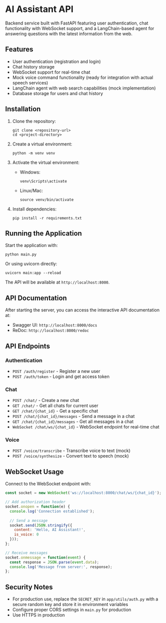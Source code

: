 # AI Assistant API

Backend service built with FastAPI featuring user authentication, chat functionality with WebSocket support, and a LangChain-based agent for answering questions with the latest information from the web.

## Features

- User authentication (registration and login)
- Chat history storage
- WebSocket support for real-time chat
- Mock voice command functionality (ready for integration with actual speech services)
- LangChain agent with web search capabilities (mock implementation)
- Database storage for users and chat history

## Installation

1. Clone the repository:
   ```
   git clone <repository-url>
   cd <project-directory>
   ```

2. Create a virtual environment:
   ```
   python -m venv venv
   ```

3. Activate the virtual environment:
   - Windows:
     ```
     venv\Scripts\activate
     ```
   - Linux/Mac:
     ```
     source venv/bin/activate
     ```

4. Install dependencies:
   ```
   pip install -r requirements.txt
   ```

## Running the Application

Start the application with:

```
python main.py
```

Or using uvicorn directly:

```
uvicorn main:app --reload
```

The API will be available at `http://localhost:8000`.

## API Documentation

After starting the server, you can access the interactive API documentation at:

- Swagger UI: `http://localhost:8000/docs`
- ReDoc: `http://localhost:8000/redoc`

## API Endpoints

### Authentication

- `POST /auth/register` - Register a new user
- `POST /auth/token` - Login and get access token

### Chat

- `POST /chat/` - Create a new chat
- `GET /chat/` - Get all chats for current user
- `GET /chat/{chat_id}` - Get a specific chat
- `POST /chat/{chat_id}/messages` - Send a message in a chat
- `GET /chat/{chat_id}/messages` - Get all messages in a chat
- `WebSocket /chat/ws/{chat_id}` - WebSocket endpoint for real-time chat

### Voice

- `POST /voice/transcribe` - Transcribe voice to text (mock)
- `POST /voice/synthesize` - Convert text to speech (mock)

## WebSocket Usage

Connect to the WebSocket endpoint with:

```javascript
const socket = new WebSocket('ws://localhost:8000/chat/ws/{chat_id}');

// Add authorization header
socket.onopen = function(e) {
  console.log('Connection established');
  
  // Send a message
  socket.send(JSON.stringify({
    content: 'Hello, AI Assistant!',
    is_voice: 0
  }));
};

// Receive messages
socket.onmessage = function(event) {
  const response = JSON.parse(event.data);
  console.log('Message from server:', response);
};
```

## Security Notes

- For production use, replace the `SECRET_KEY` in `app/utils/auth.py` with a secure random key and store it in environment variables
- Configure proper CORS settings in `main.py` for production
- Use HTTPS in production 